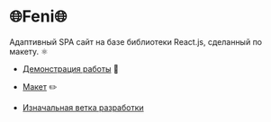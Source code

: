 # 🌐**Feni**🌐  

Адаптивный SPA сайт на базе библиотеки React.js, сделанный по макету. ⚛️    

- [Демонстрация работы](https://feni.pages.dev/) 🔗   
- [Макет](https://www.figma.com/file/X9DR9ThkQiIW1Vv4BjDB1P/Whales-Design-2.0?type=design&node-id=299-461&mode=design) ✏️  

- [Изначальная ветка разработки](https://github.com/jkenix/jkenix.github.io/tree/feni)  
